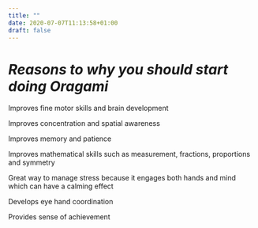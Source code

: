 ```yaml
---
title: ""
date: 2020-07-07T11:13:58+01:00
draft: false
---
```

# *Reasons to why you should start doing Oragami*

Improves fine motor skills and brain development 

Improves concentration and spatial awareness

Improves memory and patience 

Improves mathematical skills such as measurement, fractions, proportions and symmetry 

Great way to manage stress because it engages both hands and mind which can have a calming effect 

Develops eye hand coordination 

Provides sense of achievement 
